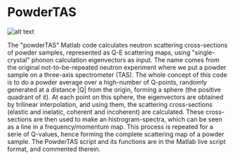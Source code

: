 # PowderTAS
![alt text](https://zenodo.org/badge/DOI/10.5281/zenodo.3371370.svg)

The "powderTAS" Matlab code calculates neutron scattering cross-sections of powder samples, represented as Q-E scattering maps, using "single-crystal" phonon calculation eigenvectors as input. The name comes from the original not-to-be-repeated neutron experiment where we put a powder sample on a three-axis spectrometer (TAS). The whole concept of this code is to do a powder average over a high-number of Q-points, randomly generated at a distance |Q| from the origin, forming a sphere (the positive quadrant of it). At each point on this sphere, the eigenvectors are obtained by trilinear interpolation, and using them, the scattering cross-sections (elastic and inelatic, coherent and incoherent) are calculated. These cross-sections are then used to make an histrogram-spectra, which can be seen as a line in a frequency/momentum map. This process is repeated for a serie of Q-values, hence forming the complete scattering map of a powder sample.
The PowderTAS script and its functions are in the Matlab live script format, and commented therein.
